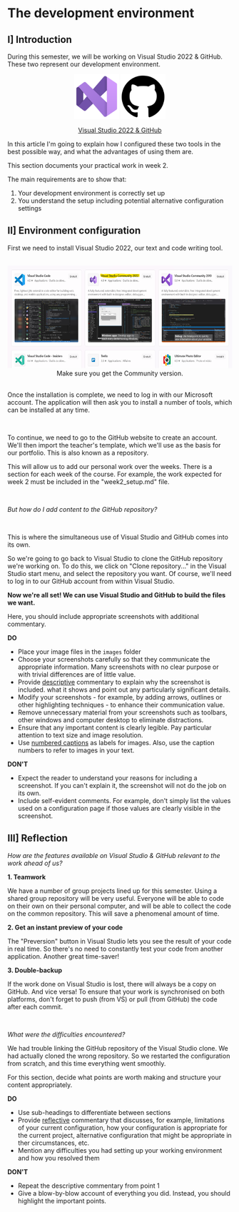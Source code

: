 # The development environment

## I] Introduction

During this semester, we will be working on Visual Studio 2022 & GitHub. These two represent our development environment.

<center>
<img src="images/VisualStudioLogo.png" height = "100"/>

<img src="images/GitHubLogo.png" height = "100"/>

<ins>Visual Studio 2022 & GitHub</ins>
</center>

In this article I'm going to explain how I configured these two tools in the best possible way, and what the advantages of using them are.


This section documents your practical work in week 2.

The main requirements are to show that:

1. Your development environment is correctly set up
2. You understand the setup including potential alternative configuration settings

## II] Environment configuration

First we need to install Visual Studio 2022, our text and code writing tool.
<br>
<br>

<center>
<img src="images/InstallationVS-1.png" height = "230"/>
<br>
Make sure you get the Community version.
</center>

<br>

Once the installation is complete, we need to log in with our Microsoft account. 
The application will then ask you to install a number of tools, which can be installed at any time.

<br>

To continue, we need to go to the GitHub website to create an account. 
We'll then import the teacher's template, which we'll use as the basis for our portfolio. 
This is also known as a repository.

This will allow us to add our personal work over the weeks. There is a section for each week of the course.
For example, the work expected for week 2 must be included in the "week2_setup.md" file.

<br>

<i>But how do I add content to the GitHub repository?</i>

<br>

This is where the simultaneous use of Visual Studio and GitHub comes into its own.

So we're going to go back to Visual Studio to clone the GitHub repository we're working on. 
To do this, we click on "Clone repository..." in the Visual Studio start menu, and select the repository you want.
Of course, we'll need to log in to our GitHub account from within Visual Studio.

<b>Now we're all set! We can use Visual Studio and GitHub to build the files we want.</b>




Here, you should include appropriate screenshots with additional commentary.   

**DO**

* Place your image files in the `images` folder
* Choose your screenshots carefully so that they communicate the appropriate information.
  Many screenshots with no clear purpose or with trivial differences are of little value.
* Provide <ins>descriptive</ins> commentary to explain why the screenshot is included. 
  what it shows and point out any particularly significant details.
* Modify your screenshots - for example, by adding arrows, outlines or other highlighting 
  techniques - to enhance their communication value.
* Remove unnecessary material from your screenshots such as toolbars, other windows and 
  computer desktop to eliminate distractions.
* Ensure that any important content is clearly legible. Pay particular attention to text
  size and image resolution.
* Use [numbered captions](https://towardsdev.com/3-ways-to-add-a-caption-to-an-image-using-markdown-f2ca30562be6) 
  as labels for images. Also, use the caption numbers to refer to images in your text.

**DON'T**

* Expect the reader to understand your reasons for including a screenshot. If you can't
  explain it, the screenshot will not do the job on its own.
* Include self-evident comments. For example, don't simply list the values used on a
  configuration page if those values are clearly visible in the screenshot.

## III] Reflection

<i>How are the features available on Visual Studio & GitHub relevant to the work ahead of us?</i>

<b>1. Teamwork</b>

We have a number of group projects lined up for this semester. 
Using a shared group repository will be very useful. 
Everyone will be able to code on their own on their personal computer, and will be able to collect the code on the common repository. 
This will save a phenomenal amount of time.

<b>2. Get an instant preview of your code</b>

The "Preversion" button in Visual Studio lets you see the result of your code in real time. 
So there's no need to constantly test your code from another application. Another great time-saver!

<b>3. Double-backup</b>

If the work done on Visual Studio is lost, there will always be a copy on GitHub. And vice versa!
To ensure that your work is synchronised on both platforms, don't forget to push (from VS) or pull (from GitHub) the code after each commit.

<br>

<i>What were the difficulties encountered?</i>

We had trouble linking the GitHub repository of the Visual Studio clone. 
We had actually cloned the wrong repository.
So we restarted the configuration from scratch, and this time everything went smoothly.

For this section, decide what points are worth making and structure your content 
appropriately.

**DO**

* Use sub-headings to differentiate between sections
* Provide <ins>reflective</ins> commentary that discusses, for example, limitations of
  your current configuration, how your configuration is appropriate for the current 
  project, alternative configuration that might be appropriate in ther circumstances, 
  etc.
* Mention any difficulties you had setting up your working environment and how you 
  resolved them

**DON'T**

* Repeat the descriptive commentary from point 1
* Give a blow-by-blow account of everything you did. Instead, you should highlight 
  the important points.
